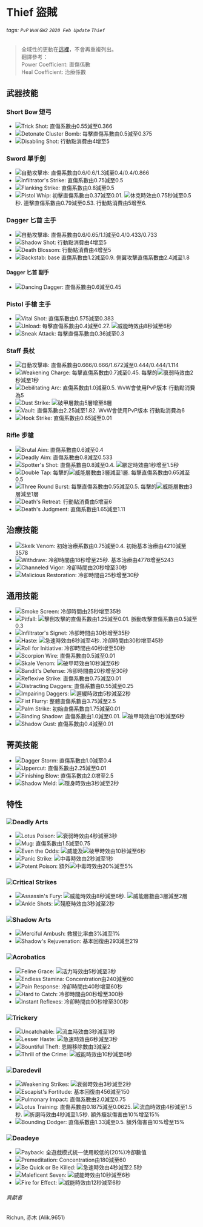 # Thief 盜賊

###### tags: `PvP` `WvW` `GW2` `2020 Feb Update` `Thief`

> 全域性的更動在[這裡](https://hackmd.io/@Richun/SkSDvSXzI)，不會再重複列出。  
> 翻譯參考：  
> Power Coefficient: 直傷係數  
> Heal Coefficient: 治療係數  

## 武器技能
### Short Bow 短弓
* ![][Trick Shot]Trick Shot: 直傷系數由0.55減至0.366
* ![][Detonate Cluster Bomb]Detonate Cluster Bomb: 每擊直傷系數由0.5減至0.375
* ![][Disabling Shot]Disabling Shot: 行動點消費由4增至5

### Sword 單手劍
* ![][Slice]自動攻擊串: 直傷系數由0.6/0.6/1.3減至0.4/0.4/0.866
* ![][Infiltrator's Strike]Infiltrator's Strike: 直傷系數由0.75減至0.5
* ![][Flanking Strike]Flanking Strike: 直傷系數由0.8減至0.5
* ![][Pistol Whip]Pistol Whip: 初擊直傷系數由0.37減至0.01. ![][stun]休克時效由0.75秒減至0.5秒. 連擊直傷系數由0.79減至0.53. 行動點消費由5增至6.

### Dagger 匕首 主手
* ![][Double Strike]自動攻擊串: 直傷系數由0.6/0.65/1.1減至0.4/0.433/0.733
* ![][Shadow Shot]Shadow Shot: 行動點消費由4增至5
* ![][Death Blossom]Death Blossom: 行動點消費由4增至5
* ![][Backstab]Backstab: base 直傷系數由1.2減至0.9. 側翼攻擊直傷系數由2.4減至1.8
#### Dagger 匕首 副手
* ![][Dancing Dagger]Dancing Dagger: 直傷系數由0.6減至0.45

### Pistol 手槍 主手
* ![][Vital Shot]Vital Shot: 直傷系數由0.575減至0.383
* ![][Unload]Unload: 每擊直傷系數由0.4減至0.27. ![][might]威能時效由8秒減至6秒
* ![][Sneak Attack]Sneak Attack: 每擊直傷系數由0.36減至0.3


### Staff 長杖
* ![][Staff Strike]自動攻擊串: 直傷系數由0.666/0.666/1.672減至0.444/0.444/1.114
* ![][Weakening Charge]Weakening Charge: 每擊直傷系數由0.7減至0.45. 每擊的![][weakness]衰弱時效由2秒減至1秒
* ![][Debilitating Arc]Debilitating Arc: 直傷系數由1.0減至0.5. WvW會使用PvP版本 行動點消費為5
* ![][Dust Strike]Dust Strike: ![][vulnerability]破甲層數由5層增至8層
* ![][Vault]Vault: 直傷系數由2.25減至1.82. WvW會使用PvP版本 行動點消費為6
* ![][Hook Strike]Hook Strike: 直傷系數由0.65減至0.01

### Rifle 步槍
* ![][Brutal Aim]Brutal Aim: 直傷系數由0.6減至0.4
* ![][Deadly Aim]Deadly Aim: 直傷系數由0.8減至0.533
* ![][Spotter's Shot]Spotter's Shot: 直傷系數由0.8減至0.4. ![][immobile]綁定時效由1秒增至1.5秒
* ![][Double Tap]Double Tap: 每擊的![][might]威能層數由3層減至1層. 每擊直傷系數由0.65減至0.5
* ![][Three Round Burst]Three Round Burst: 每擊直傷系數由0.55減至0.5. 每擊的![][might]威能層數由3層減至1層
* ![][Death's Retreat]Death's Retreat: 行動點消費由5增至6
* ![][Death's Judgment]Death's Judgment: 直傷系數由1.65減至1.11

## 治療技能
* ![][Skelk Venom]Skelk Venom: 初始治療系數由0.75減至0.4. 初始基本治療由4210減至3578
* ![][Withdraw]Withdraw: 冷卻時間由18秒增至25秒. 基本治療由4778增至5243
* ![][Channeled Vigor]Channeled Vigor: 冷卻時間由20秒增至30秒
* ![][Malicious Restoration]Malicious Restoration: 冷卻時間由25秒增至30秒

## 通用技能
* ![][Smoke Screen]Smoke Screen: 冷卻時間由25秒增至35秒
* ![][Pitfall]Pitfall: ![][knockdown]擊倒攻擊的直傷系數由1.25減至0.01. 脈動攻擊直傷系數由0.5減至0.3
* ![][Infiltrator's Signet]Infiltrator's Signet: 冷卻時間由30秒增至35秒
* ![][Haste]Haste: ![][quickness]急速時效由6秒減至4秒. 冷卻時間由30秒增至45秒
* ![][Roll for Initiative]Roll for Initiative: 冷卻時間由40秒增至50秒
* ![][Scorpion Wire]Scorpion Wire: 直傷系數由0.5減至0.01
* ![][Skale Venom]Skale Venom: ![][vulnerability]破甲時效由10秒減至6秒
* ![][Bandit's Defense]Bandit's Defense: 冷卻時間由20秒增至30秒
* ![][Reflexive Strike]Reflexive Strike: 直傷系數由0.75減至0.01
* ![][Distracting Daggers]Distracting Daggers: 直傷系數由0.55減至0.25
* ![][Impairing Daggers]Impairing Daggers: ![][slow]遲緩時效由5秒減至2秒
* ![][Fist Flurry]Fist Flurry: 整體直傷系數由3.75減至2.5
* ![][Palm Strike]Palm Strike: 初始直傷系數由1.75減至0.01
* ![][Binding Shadow]Binding Shadow: 直傷系數由1.0減至0.01. ![][vulnerability]破甲時效由10秒減至6秒
* ![][Shadow Gust]Shadow Gust: 直傷系數由0.4減至0.01

## 菁英技能
* ![][Dagger Storm]Dagger Storm: 直傷系數由1.0減至0.4
* ![][Uppercut]Uppercut: 直傷系數由2.25減至0.01
* ![][Finishing Blow]Finishing Blow: 直傷系數由2.0增至2.5
* ![][Shadow Meld]Shadow Meld: ![][stealth]隱身時效由3秒減至2秒

## 特性
### ![][Deadly Arts]Deadly Arts
* ![][Lotus Poison]Lotus Poison: ![][weakness]衰弱時效由4秒減至3秒
* ![][Mug]Mug: 直傷系數由1.5減至0.75
* ![][Even the Odds]Even the Odds: ![][might]威能及![][vulnerability]破甲時效由10秒減至6秒
* ![][Panic Strike]Panic Strike: ![][poisoned]中毒時效由2秒減至1秒
* ![][Potent Poison]Potent Poison: 額外![][poisoned]中毒時效由20%減至5%

### ![][Critical Strikes]Critical Strikes
* ![][Assassin's Fury]Assassin's Fury: ![][might]威能時效由8秒減至6秒. ![][might]威能層數由3層減至2層
* ![][Ankle Shots]Ankle Shots: ![][crippled]殘廢時效由3秒減至2秒

### ![][Shadow Arts]Shadow Arts
* ![][Merciful Ambush]Merciful Ambush: 救援比率由3%減至1%
* ![][Shadow's Rejuvenation]Shadow's Rejuvenation: 基本回復由293減至219

### ![][Acrobatics]Acrobatics
* ![][Feline Grace]Feline Grace: ![][vigor]活力時效由5秒減至3秒
* ![][Endless Stamina]Endless Stamina: Concentration由240減至60
* ![][Pain Response]Pain Response: 冷卻時間由40秒增至60秒
* ![][Hard to Catch]Hard to Catch: 冷卻時間由90秒增至300秒
* ![][Instant Reflexes]Instant Reflexes: 冷卻時間由90秒增至300秒

### ![][Trickery]Trickery
* ![][Uncatchable]Uncatchable: ![][bleeding]流血時效由3秒減至1秒
* ![][Lesser Haste]Lesser Haste: ![][quickness]急速時效由6秒減至3秒
* ![][Bountiful Theft]Bountiful Theft: 恩賜移除數由3減至2
* ![][Thrill of the Crime]Thrill of the Crime: ![][might]威能時效由10秒減至6秒

### ![][Daredevil]Daredevil
* ![][Weakening Strikes]Weakening Strikes: ![][weakness]衰弱時效由3秒減至2秒
* ![][Escapist's Fortitude]Escapist's Fortitude: 基本回復由456減至150
* ![][Pulmonary Impact]Pulmonary Impact: 直傷系數由2.0減至0.75
* ![][Lotus Training]Lotus Training: 直傷系數由0.1875減至0.0625. ![][bleeding]流血時效由4秒減至1.5秒. ![][torment]折磨時效由4秒減至1.5秒. 額外癥狀傷害由10%增至15%
* ![][Bounding Dodger]Bounding Dodger: 直傷系數由1.33減至0.5. 額外傷害由10%增至15%

### ![][Deadeye]Deadeye
* ![][Payback]Payback: 全遊戲模式統一使用較低的(20%)冷卻數值
* ![][Premeditation]Premeditation: Concentration由180減至60
* ![][Be Quick or Be Killed]Be Quick or Be Killed: ![][quickness]急速時效由4秒減至2.5秒
* ![][Maleficent Seven]Maleficent Seven: ![][might]威能時效由10秒減至6秒
* ![][Fire for Effect]Fire for Effect: ![][might]威能時效由12秒減至6秒

###### 貢獻者
Richun, 赤木 (Alik.9651)

[底下這些別動，上面才是正文]: https://wiki.guildwars2.com

[aegis]: https://wiki.guildwars2.com/images/thumb/e/e5/Aegis.png/20px-Aegis.png
[alarcity]: https://wiki.guildwars2.com/images/thumb/4/4c/Alacrity.png/20px-Alacrity.png
[fury]: https://wiki.guildwars2.com/images/thumb/4/46/Fury.png/20px-Fury.png
[might]: https://wiki.guildwars2.com/images/thumb/7/7c/Might.png/20px-Might.png
[protection]: https://wiki.guildwars2.com/images/thumb/6/6c/Protection.png/20px-Protection.png
[quickness]: https://wiki.guildwars2.com/images/thumb/b/b4/Quickness.png/20px-Quickness.png
[regeneration]: https://wiki.guildwars2.com/images/thumb/5/53/Regeneration.png/20px-Regeneration.png
[resistance]: https://wiki.guildwars2.com/images/thumb/4/4b/Resistance.png/20px-Resistance.png
[retaliation]: https://wiki.guildwars2.com/images/thumb/5/53/Retaliation.png/20px-Retaliation.png
[stability]: https://wiki.guildwars2.com/images/thumb/a/ae/Stability.png/20px-Stability.png
[swiftness]: https://wiki.guildwars2.com/images/thumb/a/af/Swiftness.png/20px-Swiftness.png
[vigor]: https://wiki.guildwars2.com/images/thumb/f/f4/Vigor.png/20px-Vigor.png
[bleeding]: https://wiki.guildwars2.com/images/thumb/3/33/Bleeding.png/20px-Bleeding.png
[burning]: https://wiki.guildwars2.com/images/thumb/4/45/Burning.png/20px-Burning.png
[confusion]: https://wiki.guildwars2.com/images/thumb/e/e6/Confusion.png/20px-Confusion.png
[poisoned]: https://wiki.guildwars2.com/images/thumb/1/11/Poisoned.png/20px-Poisoned.png
[torment]: https://wiki.guildwars2.com/images/thumb/0/08/Torment.png/20px-Torment.png
[blinded]: https://wiki.guildwars2.com/images/thumb/3/33/Blinded.png/20px-Blinded.png
[chilled]: https://wiki.guildwars2.com/images/thumb/a/a6/Chilled.png/20px-Chilled.png
[crippled]: https://wiki.guildwars2.com/images/thumb/f/fb/Crippled.png/20px-Crippled.png
[fear]: https://wiki.guildwars2.com/images/thumb/e/e6/Fear.png/20px-Fear.png
[immobile]: https://wiki.guildwars2.com/images/thumb/3/32/Immobile.png/20px-Immobile.png
[slow]: https://wiki.guildwars2.com/images/thumb/f/f5/Slow.png/20px-Slow.png
[taunt]: https://wiki.guildwars2.com/images/thumb/c/cc/Taunt.png/20px-Taunt.png
[weakness]: https://wiki.guildwars2.com/images/thumb/f/f9/Weakness.png/20px-Weakness.png
[vulnerability]: https://wiki.guildwars2.com/images/thumb/a/af/Vulnerability.png/20px-Vulnerability.png
[stealth]: https://wiki.guildwars2.com/images/thumb/1/19/Stealth.png/20px-Stealth.png
[revealed]: https://wiki.guildwars2.com/images/thumb/d/db/Revealed.png/20px-Revealed.png
[daze]: https://wiki.guildwars2.com/images/thumb/7/79/Daze.png/20px-Daze.png
[stun]: https://wiki.guildwars2.com/images/thumb/9/97/Stun.png/20px-Stun.png
[knockdown]: https://wiki.guildwars2.com/images/thumb/3/36/Knockdown.png/20px-Knockdown.png
[pull]: https://wiki.guildwars2.com/images/thumb/a/a4/Radius.png/20px-Radius.png
[knockback]: https://wiki.guildwars2.com/images/thumb/c/ca/Knockback.png/20px-Knockback.png
[launch]: https://wiki.guildwars2.com/images/thumb/6/68/Launch.png/20px-Launch.png
[float]: https://wiki.guildwars2.com/images/thumb/c/c8/Float.png/20px-Float.png
[sink]: https://wiki.guildwars2.com/images/thumb/6/66/Sink.png/20px-Sink.png
[superspeed]: https://wiki.guildwars2.com/images/thumb/1/1a/Super_Speed.png/20px-Super_Speed.png
[breakstun]: https://wiki.guildwars2.com/images/thumb/7/7a/Breaks_stun.png/20px-Breaks_stun.png
[barrier]: https://wiki.guildwars2.com/images/thumb/c/cc/Barrier.png/20px-Barrier.png
[chaos aura]: https://wiki.guildwars2.com/images/thumb/1/1b/Chaos_Armor.png/20px-Chaos_Armor.png
[dark aura]: https://wiki.guildwars2.com/images/thumb/e/ef/Dark_Aura.png/20px-Dark_Aura.png
[fire aura]: https://wiki.guildwars2.com/images/thumb/1/18/Fire_Shield.png/20px-Fire_Shield.png
[frost aura]: https://wiki.guildwars2.com/images/thumb/6/68/Frost_Aura.png/20px-Frost_Aura.png
[light aura]: https://wiki.guildwars2.com/images/thumb/5/5a/Light_Aura.png/20px-Light_Aura.png
[magnetic aura]: https://wiki.guildwars2.com/images/thumb/5/5a/Magnetic_Aura.png/20px-Magnetic_Aura.png
[shocking aura]: https://wiki.guildwars2.com/images/thumb/3/31/Shocking_Aura.png/20px-Shocking_Aura.png

[Trick Shot]: https://wiki.guildwars2.com/images/thumb/a/af/Trick_Shot.png/32px-Trick_Shot.png
[Detonate Cluster Bomb]: https://wiki.guildwars2.com/images/thumb/6/68/Detonate_Cluster.png/32px-Detonate_Cluster.png
[Disabling Shot]: https://wiki.guildwars2.com/images/thumb/5/52/Disabling_Shot_%28thief_short_bow_skill%29.png/32px-Disabling_Shot_%28thief_short_bow_skill%29.png
[Double Strike]: https://wiki.guildwars2.com/images/thumb/6/65/Double_Strike.png/32px-Double_Strike.png
[Infiltrator's Strike]: https://wiki.guildwars2.com/images/thumb/2/2c/Infiltrator%27s_Strike.png/32px-Infiltrator%27s_Strike.png
[Flanking Strike]: https://wiki.guildwars2.com/images/thumb/1/1f/Flanking_Strike.png/32px-Flanking_Strike.png
[Pistol Whip]: https://wiki.guildwars2.com/images/thumb/3/37/Pistol_Whip.png/32px-Pistol_Whip.png
[Slice]: https://wiki.guildwars2.com/images/thumb/5/5f/Slice_%28thief_skill%29.png/32px-Slice_%28thief_skill%29.png
[Shadow Shot]: https://wiki.guildwars2.com/images/thumb/3/36/Shadow_Shot.png/32px-Shadow_Shot.png
[Death Blossom]: https://wiki.guildwars2.com/images/thumb/7/78/Death_Blossom.png/32px-Death_Blossom.png
[Backstab]: https://wiki.guildwars2.com/images/thumb/7/7a/Backstab.png/32px-Backstab.png
[Vital Shot]: https://wiki.guildwars2.com/images/thumb/7/76/Vital_Shot.png/32px-Vital_Shot.png
[Unload]: https://wiki.guildwars2.com/images/thumb/f/f0/Unload.png/32px-Unload.png
[Sneak Attack]: https://wiki.guildwars2.com/images/thumb/1/16/Sneak_Attack.png/32px-Sneak_Attack.png
[Dancing Dagger]: https://wiki.guildwars2.com/images/thumb/0/00/Dancing_Dagger.png/32px-Dancing_Dagger.png
[Staff Strike]: https://wiki.guildwars2.com/images/thumb/0/08/Staff_Strike.png/32px-Staff_Strike.png
[Weakening Charge]: https://wiki.guildwars2.com/images/thumb/f/f7/Weakening_Charge.png/32px-Weakening_Charge.png
[Debilitating Arc]: https://wiki.guildwars2.com/images/thumb/7/7f/Debilitating_Arc.png/32px-Debilitating_Arc.png
[Dust Strike]: https://wiki.guildwars2.com/images/thumb/1/15/Dust_Strike.png/32px-Dust_Strike.png
[Vault]: https://wiki.guildwars2.com/images/thumb/c/c9/Vault.png/32px-Vault.png
[Hook Strike]: https://wiki.guildwars2.com/images/thumb/6/62/Hook_Strike.png/32px-Hook_Strike.png
[Brutal Aim]: https://wiki.guildwars2.com/images/thumb/c/c0/Brutal_Aim.png/32px-Brutal_Aim.png
[Deadly Aim]: https://wiki.guildwars2.com/images/thumb/5/5d/Deadly_Aim.png/32px-Deadly_Aim.png
[Spotter's Shot]: https://wiki.guildwars2.com/images/thumb/5/5e/Spotter%27s_Shot.png/32px-Spotter%27s_Shot.png
[Double Tap]: https://wiki.guildwars2.com/images/thumb/7/7c/Double_Tap.png/32px-Double_Tap.png
[Three Round Burst]: https://wiki.guildwars2.com/images/thumb/8/86/Three_Round_Burst.png/32px-Three_Round_Burst.png
[Death's Retreat]: https://wiki.guildwars2.com/images/thumb/3/3b/Death%27s_Retreat.png/32px-Death%27s_Retreat.png
[Death's Judgment]: https://wiki.guildwars2.com/images/thumb/5/57/Death%27s_Judgment.png/32px-Death%27s_Judgment.png
[Skelk Venom]: https://wiki.guildwars2.com/images/thumb/7/75/Skelk_Venom.png/32px-Skelk_Venom.png
[Withdraw]: https://wiki.guildwars2.com/images/thumb/f/f1/Withdraw.png/32px-Withdraw.png
[Channeled Vigor]: https://wiki.guildwars2.com/images/thumb/a/a1/Channeled_Vigor.png/32px-Channeled_Vigor.png
[Malicious Restoration]: https://wiki.guildwars2.com/images/thumb/f/f7/Malicious_Restoration.png/32px-Malicious_Restoration.png
[Smoke Screen]: https://wiki.guildwars2.com/images/thumb/e/e5/Smoke_Screen.png/32px-Smoke_Screen.png
[Pitfall]: https://wiki.guildwars2.com/images/thumb/6/67/Pitfall.png/32px-Pitfall.png
[Infiltrator's Signet]: https://wiki.guildwars2.com/images/thumb/8/8e/Infiltrator%27s_Signet.png/32px-Infiltrator%27s_Signet.png
[Haste]: https://wiki.guildwars2.com/images/thumb/3/35/Haste.png/32px-Haste.png
[Roll for Initiative]: https://wiki.guildwars2.com/images/thumb/8/80/Roll_for_Initiative.png/32px-Roll_for_Initiative.png
[Scorpion Wire]: https://wiki.guildwars2.com/images/thumb/c/c8/Scorpion_Wire.png/32px-Scorpion_Wire.png
[Skale Venom]: https://wiki.guildwars2.com/images/thumb/1/14/Skale_Venom.png/32px-Skale_Venom.png
[Bandit's Defense]: https://wiki.guildwars2.com/images/thumb/a/a1/Bandit%27s_Defense.png/32px-Bandit%27s_Defense.png
[Reflexive Strike]: https://wiki.guildwars2.com/images/thumb/9/97/Reflexive_Strike.png/32px-Reflexive_Strike.png
[Distracting Daggers]: https://wiki.guildwars2.com/images/thumb/7/77/Distracting_Daggers.png/32px-Distracting_Daggers.png
[Impairing Daggers]: https://wiki.guildwars2.com/images/thumb/9/94/Impairing_Daggers.png/32px-Impairing_Daggers.png
[Fist Flurry]: https://wiki.guildwars2.com/images/thumb/b/b9/Fist_Flurry.png/32px-Fist_Flurry.png
[Palm Strike]: https://wiki.guildwars2.com/images/thumb/1/1a/Palm_Strike.png/32px-Palm_Strike.png
[Binding Shadow]: https://wiki.guildwars2.com/images/thumb/6/65/Binding_Shadow.png/32px-Binding_Shadow.png
[Shadow Gust]: https://wiki.guildwars2.com/images/thumb/5/5e/Shadow_Gust.png/32px-Shadow_Gust.png
[Dagger Storm]: https://wiki.guildwars2.com/images/thumb/c/c0/Dagger_Storm.png/32px-Dagger_Storm.png
[Uppercut]: https://wiki.guildwars2.com/images/thumb/3/3b/Uppercut_%28Daredevil_skill%29.png/32px-Uppercut_%28Daredevil_skill%29.png
[Finishing Blow]: https://wiki.guildwars2.com/images/thumb/a/a4/Finishing_Blow.png/32px-Finishing_Blow.png
[Shadow Meld]: https://wiki.guildwars2.com/images/thumb/3/32/Shadow_Meld.png/32px-Shadow_Meld.png
[Deadly Arts]: https://wiki.guildwars2.com/images/thumb/5/5b/Deadly_Arts.png/32px-Deadly_Arts.png
[Critical Strikes]: https://wiki.guildwars2.com/images/thumb/e/e3/Critical_Strikes.png/32px-Critical_Strikes.png
[Shadow Arts]: https://wiki.guildwars2.com/images/thumb/e/e1/Shadow_Arts.png/32px-Shadow_Arts.png
[Acrobatics]: https://wiki.guildwars2.com/images/thumb/d/db/Acrobatics.png/32px-Acrobatics.png
[Trickery]: https://wiki.guildwars2.com/images/thumb/e/e6/Trickery.png/32px-Trickery.png
[Daredevil]: https://wiki.guildwars2.com/images/thumb/8/8f/Daredevil.png/32px-Daredevil.png
[Deadeye]: https://wiki.guildwars2.com/images/thumb/0/0f/Deadeye.png/32px-Deadeye.png
[Lotus Poison]: https://wiki.guildwars2.com/images/thumb/5/5c/Lotus_Poison.png/32px-Lotus_Poison.png
[Mug]: https://wiki.guildwars2.com/images/thumb/2/28/Mug.png/32px-Mug.png
[Even the Odds]: https://wiki.guildwars2.com/images/thumb/7/74/Even_the_Odds.png/32px-Even_the_Odds.png
[Panic Strike]: https://wiki.guildwars2.com/images/thumb/b/bc/Panic_Strike.png/32px-Panic_Strike.png
[Potent Poison]: https://wiki.guildwars2.com/images/thumb/a/a6/Potent_Poison.png/32px-Potent_Poison.png
[Assassin's Fury]: https://wiki.guildwars2.com/images/thumb/d/de/Assassin%27s_Fury.png/32px-Assassin%27s_Fury.png
[Ankle Shots]: https://wiki.guildwars2.com/images/thumb/9/9f/Ankle_Shots.png/32px-Ankle_Shots.png
[Merciful Ambush]: https://wiki.guildwars2.com/images/thumb/8/80/Merciful_Ambush.png/32px-Merciful_Ambush.png
[Shadow's Rejuvenation]: https://wiki.guildwars2.com/images/thumb/1/16/Shadow%27s_Rejuvenation.png/32px-Shadow%27s_Rejuvenation.png
[Feline Grace]: https://wiki.guildwars2.com/images/thumb/6/6e/Feline_Grace.png/32px-Feline_Grace.png
[Endless Stamina]: https://wiki.guildwars2.com/images/thumb/8/81/Endless_Stamina.png/32px-Endless_Stamina.png
[Pain Response]: https://wiki.guildwars2.com/images/thumb/f/f8/Pain_Response.png/32px-Pain_Response.png
[Hard to Catch]: https://wiki.guildwars2.com/images/thumb/3/33/Hard_to_Catch.png/32px-Hard_to_Catch.png
[Instant Reflexes]: https://wiki.guildwars2.com/images/thumb/7/7d/Instant_Reflexes.png/32px-Instant_Reflexes.png
[Uncatchable]: https://wiki.guildwars2.com/images/thumb/c/cf/Uncatchable.png/32px-Uncatchable.png
[Lesser Haste]: https://wiki.guildwars2.com/images/thumb/3/35/Haste.png/32px-Haste.png
[Bountiful Theft]: https://wiki.guildwars2.com/images/thumb/3/34/Bountiful_Theft.png/32px-Bountiful_Theft.png
[Thrill of the Crime]: https://wiki.guildwars2.com/images/thumb/3/39/Thrill_of_the_Crime.png/32px-Thrill_of_the_Crime.png
[Weakening Strikes]: https://wiki.guildwars2.com/images/thumb/7/7c/Weakening_Strikes.png/32px-Weakening_Strikes.png
[Escapist's Fortitude]: https://wiki.guildwars2.com/images/thumb/4/41/Escapist%27s_Fortitude.png/32px-Escapist%27s_Fortitude.png
[Pulmonary Impact]: https://wiki.guildwars2.com/images/thumb/1/1a/Palm_Strike.png/32px-Palm_Strike.png
[Lotus Training]: https://wiki.guildwars2.com/images/thumb/e/ea/Lotus_Training.png/32px-Lotus_Training.png
[Bounding Dodger]: https://wiki.guildwars2.com/images/thumb/3/30/Bounding_Dodger.png/32px-Bounding_Dodger.png
[Payback]: https://wiki.guildwars2.com/images/thumb/a/a0/Payback.png/32px-Payback.png
[Premeditation]: https://wiki.guildwars2.com/images/thumb/d/d7/Premeditation.png/32px-Premeditation.png
[Be Quick or Be Killed]: https://wiki.guildwars2.com/images/thumb/3/34/Be_Quick_or_Be_Killed.png/32px-Be_Quick_or_Be_Killed.png
[Maleficent Seven]: https://wiki.guildwars2.com/images/thumb/9/94/Maleficent_Seven.png/32px-Maleficent_Seven.png
[Fire for Effect]: https://wiki.guildwars2.com/images/thumb/4/42/Fire_for_Effect.png/32px-Fire_for_Effect.png
